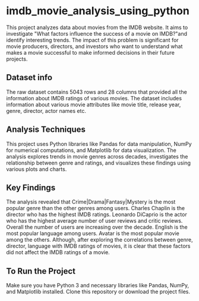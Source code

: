 # imdb_movie_analysis_using_python
This project analyzes data about movies from the IMDB website. It aims to investigate "What factors influence the success of a movie on IMDB?"and identify interesting trends. The impact of this problem is significant for movie producers, directors, and investors who want to understand what makes a movie successful to make informed decisions in their future projects. 

## Dataset info
The raw dataset contains 5043 rows and 28 columns that provided all the information about IMDB ratings of various movies. The dataset includes information about various movie attributes like movie title, release year, genre, director, actor names etc.

## Analysis Techniques
This project uses Python libraries like Pandas for data manipulation, NumPy for numerical computations, and Matplotlib for data visualization. The analysis explores trends in movie genres across decades, investigates the relationship between genre and ratings, and visualizes these findings using various plots and charts.

## Key Findings
The analysis revealed that Crime|Drama|Fantasy|Mystery is the most popular genre than the other genres among users. Charles Chaplin is the director who has the highest IMDB ratings. Leonardo DiCaprio is the actor who has the highest average number of user reviews and critic reviews. Overall the number of users are increasing over the decade. English is the most popular language among users. Avatar is the most popular movie among the others. Although, after exploring the correlations between genre, director, language with IMDB ratings of movies, it is clear that these factors did not affect the IMDB ratings of a movie.


## To Run the Project
Make sure you have Python 3 and necessary libraries like Pandas, NumPy, and Matplotlib installed.
Clone this repository or download the project files.
